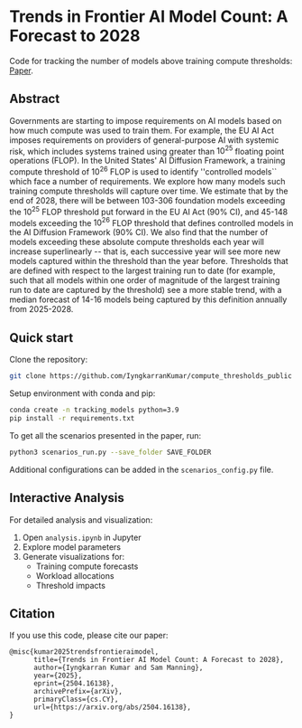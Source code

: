 # Trends in Frontier AI Model Count: A Forecast to 2028

Code for tracking the number of models above training compute thresholds: [Paper](https://arxiv.org/abs/2504.16138). 

## Abstract

Governments are starting to impose requirements on AI models based on how much compute was used to train them. For example, the EU AI Act imposes requirements on providers of general-purpose AI with systemic risk, which includes systems trained using greater than $10^{25}$ floating point operations (FLOP). In the United States' AI Diffusion Framework, a training compute threshold of $10^{26}$ FLOP is used to identify ''controlled models`` which face a number of requirements. We explore how many models such training compute thresholds will capture over time. We estimate that by the end of 2028, there will be between 103-306 foundation models exceeding the $10^{25}$ FLOP threshold put forward in the EU AI Act (90\% CI), and 45-148 models exceeding the $10^{26}$ FLOP threshold that defines controlled models in the AI Diffusion Framework (90\% CI). We also find that the number of models exceeding these absolute compute thresholds each year will increase superlinearly -- that is, each successive year will see more new models captured within the threshold than the year before. Thresholds that are defined with respect to the largest training run to date (for example, such that all models within one order of magnitude of the largest training run to date are captured by the threshold) see a more stable trend, with a median forecast of 14-16 models being captured by this definition annually from 2025-2028.



## Quick start

Clone the repository: 

``` bash 
git clone https://github.com/IyngkarranKumar/compute_thresholds_public 
```

Setup environment with conda and pip:

``` bash
conda create -n tracking_models python=3.9
pip install -r requirements.txt
```

To get all the scenarios presented in the paper, run:

``` bash
python3 scenarios_run.py --save_folder SAVE_FOLDER
```

Additional configurations can be added in the `scenarios_config.py` file. 


## Interactive Analysis

For detailed analysis and visualization:
1. Open `analysis.ipynb` in Jupyter
2. Explore model parameters
3. Generate visualizations for:
   - Training compute forecasts
   - Workload allocations
   - Threshold impacts


## Citation

If you use this code, please cite our paper:

```
@misc{kumar2025trendsfrontieraimodel,
      title={Trends in Frontier AI Model Count: A Forecast to 2028}, 
      author={Iyngkarran Kumar and Sam Manning},
      year={2025},
      eprint={2504.16138},
      archivePrefix={arXiv},
      primaryClass={cs.CY},
      url={https://arxiv.org/abs/2504.16138}, 
}
```